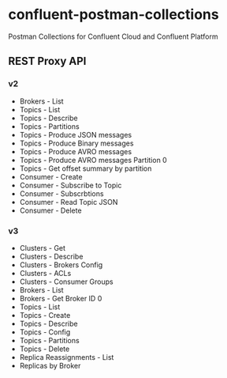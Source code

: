 # confluent-postman-collections
Postman Collections for Confluent Cloud and Confluent Platform

## REST Proxy API
### v2
- Brokers - List
- Topics - List
- Topics - Describe
- Topics - Partitions
- Topics - Produce JSON messages
- Topics - Produce Binary messages
- Topics - Produce AVRO messages
- Topics - Produce AVRO messages Partition 0
- Topics - Get offset summary by partition
- Consumer - Create
- Consumer - Subscribe to Topic
- Consumer - Subscrbtions
- Consumer - Read Topic JSON
- Consumer - Delete

### v3
- Clusters - Get
- Clusters - Describe
- Clusters - Brokers Config
- Clusters - ACLs
- Clusters - Consumer Groups
- Brokers - List
- Brokers - Get Broker ID 0
- Topics - List
- Topics - Create
- Topics - Describe
- Topics - Config
- Topics - Partitions
- Topics - Delete
- Replica Reassignments - List
- Replicas by Broker

